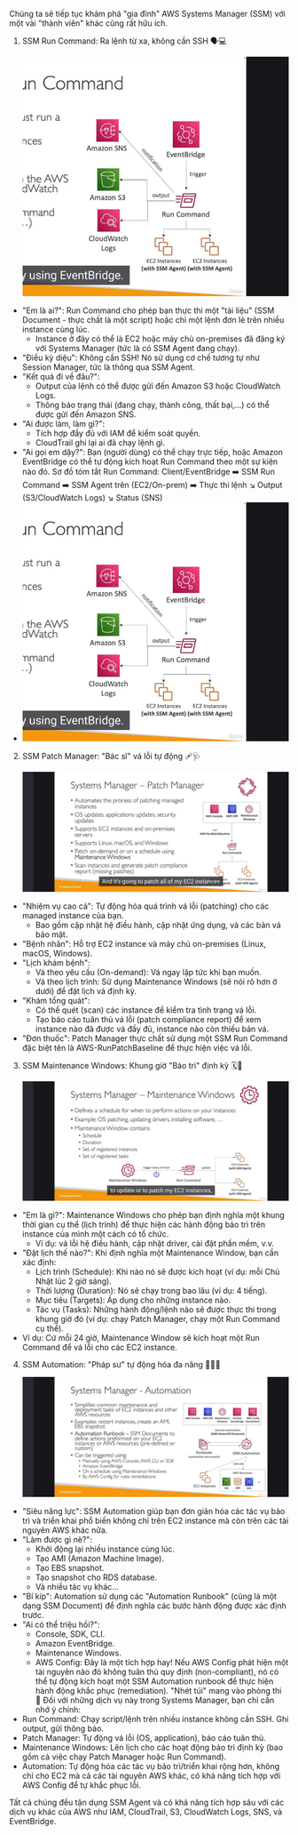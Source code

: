  Chúng ta sẽ tiếp tục khám phá "gia đình" AWS Systems Manager (SSM) với một vài "thành viên" khác cũng rất hữu ích.

1. SSM Run Command: Ra lệnh từ xa, không cần SSH 🗣️💻

   ![1749289799315](image/SSM-more/1749289799315.png)

* "Em là ai?": Run Command cho phép bạn thực thi một "tài liệu" (SSM Document - thực chất là một script) hoặc chỉ một lệnh đơn lẻ trên nhiều instance cùng lúc.
  * Instance ở đây có thể là EC2 hoặc máy chủ on-premises đã đăng ký với Systems Manager (tức là có SSM Agent đang chạy).
* "Điều kỳ diệu": Không cần SSH! Nó sử dụng cơ chế tương tự như Session Manager, tức là thông qua SSM Agent.
* "Kết quả đi về đâu?":
  * Output của lệnh có thể được gửi đến Amazon S3 hoặc CloudWatch Logs.
  * Thông báo trạng thái (đang chạy, thành công, thất bại,...) có thể được gửi đến Amazon SNS.
* "Ai được làm, làm gì?":
  * Tích hợp đầy đủ với IAM để kiểm soát quyền.
  * CloudTrail ghi lại ai đã chạy lệnh gì.
* "Ai gọi em dậy?": Bạn (người dùng) có thể chạy trực tiếp, hoặc Amazon EventBridge có thể tự động kích hoạt Run Command theo một sự kiện nào đó.
  Sơ đồ tóm tắt Run Command:
  Client/EventBridge ➡️ SSM Run Command ➡️ SSM Agent trên (EC2/On-prem) ➡️ Thực thi lệnh
  ↘️ Output (S3/CloudWatch Logs)
  ↘️ Status (SNS)
* ![1749289799315](image/SSM-more/1749289799315.png)

2. SSM Patch Manager: "Bác sĩ" vá lỗi tự động 🩹🩺

   ![1749289861627](image/SSM-more/1749289861627.png)

* "Nhiệm vụ cao cả": Tự động hóa quá trình vá lỗi (patching) cho các managed instance của bạn.
  * Bao gồm cập nhật hệ điều hành, cập nhật ứng dụng, và các bản vá bảo mật.
* "Bệnh nhân": Hỗ trợ EC2 instance và máy chủ on-premises (Linux, macOS, Windows).
* "Lịch khám bệnh":
  * Vá theo yêu cầu (On-demand): Vá ngay lập tức khi bạn muốn.
  * Vá theo lịch trình: Sử dụng Maintenance Windows (sẽ nói rõ hơn ở dưới) để đặt lịch vá định kỳ.
* "Khám tổng quát":
  * Có thể quét (scan) các instance để kiểm tra tình trạng vá lỗi.
  * Tạo báo cáo tuân thủ vá lỗi (patch compliance report) để xem instance nào đã được vá đầy đủ, instance nào còn thiếu bản vá.
* "Đơn thuốc": Patch Manager thực chất sử dụng một SSM Run Command đặc biệt tên là AWS-RunPatchBaseline để thực hiện việc vá lỗi.

3. SSM Maintenance Windows: Khung giờ "Bảo trì" định kỳ 🗓️🔧

   ![1749289872817](image/SSM-more/1749289872817.png)

* "Em là gì?": Maintenance Windows cho phép bạn định nghĩa một khung thời gian cụ thể (lịch trình) để thực hiện các hành động bảo trì trên instance của mình một cách có tổ chức.
  * Ví dụ: vá lỗi hệ điều hành, cập nhật driver, cài đặt phần mềm, v.v.
* "Đặt lịch thế nào?": Khi định nghĩa một Maintenance Window, bạn cần xác định:
  * Lịch trình (Schedule): Khi nào nó sẽ được kích hoạt (ví dụ: mỗi Chủ Nhật lúc 2 giờ sáng).
  * Thời lượng (Duration): Nó sẽ chạy trong bao lâu (ví dụ: 4 tiếng).
  * Mục tiêu (Targets): Áp dụng cho những instance nào.
  * Tác vụ (Tasks): Những hành động/lệnh nào sẽ được thực thi trong khung giờ đó (ví dụ: chạy Patch Manager, chạy một Run Command cụ thể).
* Ví dụ: Cứ mỗi 24 giờ, Maintenance Window sẽ kích hoạt một Run Command để vá lỗi cho các EC2 instance.

4. SSM Automation: "Pháp sư" tự động hóa đa năng 🧙‍♂️✨

   ![1749289882414](image/SSM-more/1749289882414.png)

* "Siêu năng lực": SSM Automation giúp bạn đơn giản hóa các tác vụ bảo trì và triển khai phổ biến không chỉ trên EC2 instance mà còn trên các tài nguyên AWS khác nữa.
* "Làm được gì nè?":
  * Khởi động lại nhiều instance cùng lúc.
  * Tạo AMI (Amazon Machine Image).
  * Tạo EBS snapshot.
  * Tạo snapshot cho RDS database.
  * Và nhiều tác vụ khác...
* "Bí kíp": Automation sử dụng các "Automation Runbook" (cũng là một dạng SSM Document) để định nghĩa các bước hành động được xác định trước.
* "Ai có thể triệu hồi?":
  * Console, SDK, CLI.
  * Amazon EventBridge.
  * Maintenance Windows.
  * AWS Config: Đây là một tích hợp hay! Nếu AWS Config phát hiện một tài nguyên nào đó không tuân thủ quy định (non-compliant), nó có thể tự động kích hoạt một SSM Automation runbook để thực hiện hành động khắc phục (remediation).
    "Nhét túi" mang vào phòng thi 🎯
    Đối với những dịch vụ này trong Systems Manager, bạn chỉ cần nhớ ý chính:
* Run Command: Chạy script/lệnh trên nhiều instance không cần SSH. Ghi output, gửi thông báo.
* Patch Manager: Tự động vá lỗi (OS, application), báo cáo tuân thủ.
* Maintenance Windows: Lên lịch cho các hoạt động bảo trì định kỳ (bao gồm cả việc chạy Patch Manager hoặc Run Command).
* Automation: Tự động hóa các tác vụ bảo trì/triển khai rộng hơn, không chỉ cho EC2 mà cả các tài nguyên AWS khác, có khả năng tích hợp với AWS Config để tự khắc phục lỗi.

Tất cả chúng đều tận dụng SSM Agent và có khả năng tích hợp sâu với các dịch vụ khác của AWS như IAM, CloudTrail, S3, CloudWatch Logs, SNS, và EventBridge.
